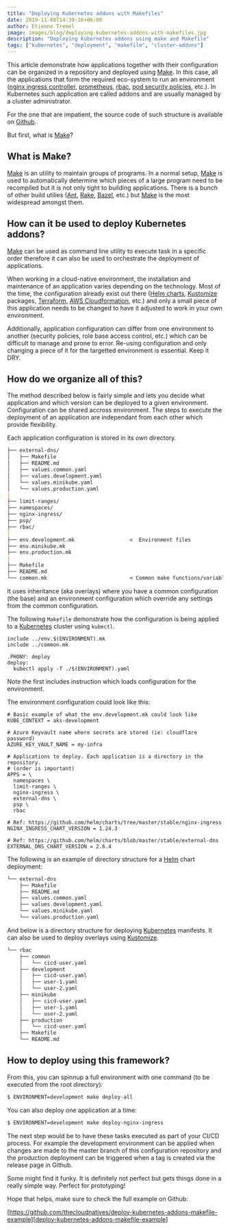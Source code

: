 ```yaml
---
title: "Deploying Kubernetes addons with Makefiles"
date: 2019-11-08T14:39:16+06:00
author: Etienne Tremel
image: images/blog/deploying-kubernetes-addons-with-makefiles.jpg
description: "Deploying Kubernetes addons using make and Makefile"
tags: ["kubernetes", "deployment", "makefile", "cluster-addons"]
---
```


This article demonstrate how applications together with their configuration can
be organized in a repository and deployed using [Make][make]. In this case, all
the applications that form the required eco-system to run an environment
([nginx ingress controller][nginx-ingress], [prometheus][prometheus],
[rbac][rbac], [pod security policies][psp], etc.). In Kubernetes such
application are called addons and are usually managed by a cluster
administrator.

For the one that are impatient, the source code of such structure is available
on [Github][deploy-kubernetes-addons-makefile-example].

But first, what is [Make][make]?

## What is Make?

[Make][make] is an utility to maintain groups of programs. In a normal setup,
[Make][make] is used to automatically determine which pieces of a large program
need to be recompiled but it is not only tight to building applications. There
is a bunch of other build utilies ([Ant][ant], [Rake][rake], [Bazel][bazel],
etc.) but [Make][make] is the most widespread amongst them.

## How can it be used to deploy Kubernetes addons?

[Make][make] can be used as command line utility to execute task in a specific
order therefore it can also be used to orchestrate the deployment of
applications.

When working in a cloud-native environment, the installation and maintenance of
an application varies depending on the technology. Most of the time, the
configuration already exist out there ([Helm charts][helm-charts],
[Kustomize][kustomize] packages, [Terraform][terraform], [AWS
Cloudformation][aws-cloudformation], etc.) and only a small piece of this
application needs to be changed to have it adjusted to work in your own
environment.

Additionally, application configuration can differ from one environment to
another (security policies, role base access control, etc.) which can be
difficult to manage and prone to error. Re-using configuration and only
changing a piece of it for the targetted environment is essential. Keep it DRY.

## How do we organize all of this?

The method described below is fairly simple and lets you decide what
application and which version can be deployed to a given environment.
Configuration can be shared accross environment. The steps to execute the
deployment of an application are independant from each other which provide
flexibility.

Each application configuration is stored in its own directory.

```md
├── external-dns/
│   ├── Makefile
│   ├── README.md
│   ├── values.common.yaml
│   ├── values.development.yaml
│   └── values.minikube.yaml
│   └── values.production.yaml
|
├── limit-ranges/
├── namespaces/
├── nginx-ingress/
├── psp/
├── rbac/
|
├── env.development.mk                  <  Environment files
├── env.minikube.mk
├── env.production.mk
|
├── Makefile
├── README.md
└── common.mk                           < Common make functions/variables
```

It uses inheritance (aka overlays) where you have a common configuration (the
base) and an environment configuration which override any settings from the
common configuration.

The following `Makefile` demonstrate how the configuration is being applied to
a [Kubernetes][kubernetes] cluster using `kubectl`.

```make
include ../env.$(ENVIRONMENT).mk
include ../common.mk

.PHONY: deploy
deploy:
  kubectl apply -f ./$(ENVIRONMENT).yaml
```

Note the first includes instruction which loads configuration for the
environment.

The environment configuration could look like this:
```make
# Basic example of what the env.development.mk could look like
KUBE_CONTEXT = aks-development

# Azure Keyvault name where secrets are stored (ie: cloudflare password)
AZURE_KEY_VAULT_NAME = my-infra

# Applications to deploy. Each application is a directory in the repository.
# (order is important)
APPS = \
  namespaces \
  limit-ranges \
  nginx-ingress \
  external-dns \
  psp \
  rbac

# Ref: https://github.com/helm/charts/tree/master/stable/nginx-ingress
NGINX_INGRESS_CHART_VERSION = 1.24.3

# Ref: https://github.com/helm/charts/blob/master/stable/external-dns
EXTERNAL_DNS_CHART_VERSION = 2.6.4
```

The following is an example of directory structure for a
[Helm][helm] chart deployment:
```md
└── external-dns
    ├── Makefile
    ├── README.md
    ├── values.common.yaml
    ├── values.development.yaml
    └── values.minikube.yaml
    └── values.production.yaml
```

And below is a directory structure for deploying [Kubernetes][kubernetes]
manifests. It can also be used to deploy overlays using [Kustomize][kustomize].
```md
└── rbac
    ├── common
    │   └── cicd-user.yaml
    ├── development
    │   ├── cicd-user.yaml
    │   ├── user-1.yaml
    │   └── user-2.yaml
    ├── minikube
    │   ├── cicd-user.yaml
    │   ├── user-1.yaml
    │   └── user-2.yaml
    ├── production
    │   └── cicd-user.yaml
    ├── Makefile
    └── README.md
```

## How to deploy using this framework?

From this, you can spinnup a full environment with one command (to be executed
from the root directory):
```bash
$ ENVIRONMENT=development make deploy-all
```

You can also deploy one application at a time:
```bash
$ ENVIRONMENT=development make deploy-nginx-ingress
```

The next step would be to have these tasks executed as part of your CI/CD
process. For example the development environment can be applied when changes
are made to the master branch of this configuration repository and the
production deployment can be triggered when a tag is created via the release
page in Github.

Some might find it funky. It is definitely not perfect but gets things done in
a really simple way. Perfect for prototyping!

Hope that helps, make sure to check the full example on Github:

[https://github.com/thecloudnatives/deploy-kubernetes-addons-makefile-example][deploy-kubernetes-addons-makefile-example]


[ant]: https://ant.apache.org
[aws-cloudformation]: https://aws.amazon.com/cloudformation/
[bazel]: https://bazel.build
[deploy-kubernetes-addons-makefile-example]: https://github.com/thecloudnatives/deploy-kubernetes-addons-makefile-example
[helm-charts]: https://github.com/helm/charts
[helm]: https://helm.sh
[kubernetes]: https://kubernetes.io
[kustomize]: https://github.com/kubernetes-sigs/kustomize
[make]: https://www.gnu.org/software/make/
[nginx-ingress]: https://github.com/kubernetes/ingress-nginx
[prometheus]: https://prometheus.io
[psp]: https://kubernetes.io/docs/concepts/policy/pod-security-policy/
[rake]: https://github.com/ruby/rake
[rbac]: https://kubernetes.io/docs/reference/access-authn-authz/rbac/
[terraform]: https://terraform.io
